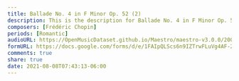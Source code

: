 ```yaml
---
title: Ballade No. 4 in F Minor Op. 52 (2)
description: This is the description for Ballade No. 4 in F Minor Op. 52 by Frédéric Chopin
composers: [Frédéric Chopin]
periods: [Romantic]
audioURL: https://OpenMusicDataset.github.io/Maestro/maestro-v3.0.0/2008/MIDI-Unprocessed_12_R3_2008_01-04_ORIG_MID--AUDIO_12_R3_2008_wav--2.midi
formURL: https://docs.google.com/forms/d/e/1FAIpQLScs6n9IZTrwFLuVg4AF-2wtm9ArqsBTXQr5XX_IA1-rqnHG9A/viewform
comments: true
share: true
date: 2021-08-08T07:43:13-06:00
---
```

